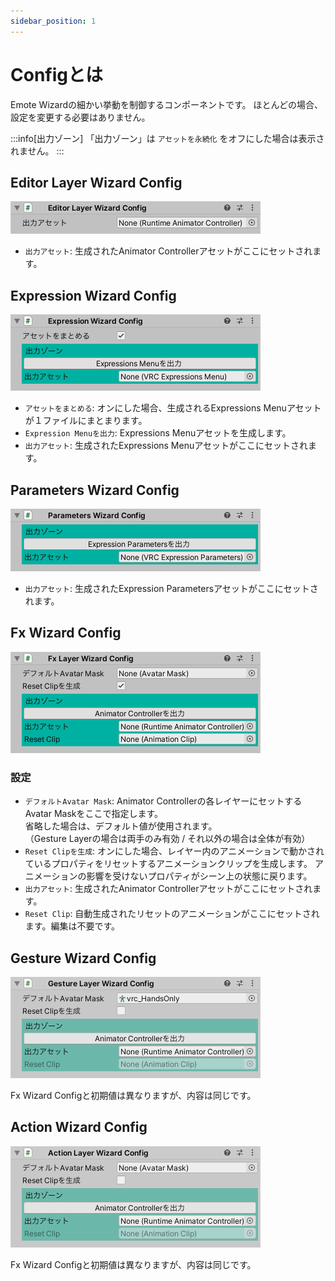 ```yaml
---
sidebar_position: 1
---
```


# Configとは

Emote Wizardの細かい挙動を制御するコンポーネントです。
ほとんどの場合、設定を変更する必要はありません。

:::info[出力ゾーン]
「出力ゾーン」は `アセットを永続化` をオフにした場合は表示されません。
:::

## Editor Layer Wizard Config

![Inspector](img/editor_layer_wizard_config.png)

- `出力アセット`: 生成されたAnimator Controllerアセットがここにセットされます。

## Expression Wizard Config

![Inspector](img/expression_wizard_config.png)

- `アセットをまとめる`: オンにした場合、生成されるExpressions Menuアセットが１ファイルにまとまります。
- `Expression Menuを出力`: Expressions Menuアセットを生成します。
- `出力アセット`: 生成されたExpressions Menuアセットがここにセットされます。

## Parameters Wizard Config

![Inspector](img/parameters_wizard_config.png)

- `出力アセット`: 生成されたExpression Parametersアセットがここにセットされます。

## Fx Wizard Config

![Inspector](img/fx_layer_wizard_config.png)

### 設定

- `デフォルトAvatar Mask`: Animator Controllerの各レイヤーにセットするAvatar Maskをここで指定します。  
  省略した場合は、デフォルト値が使用されます。  
  （Gesture Layerの場合は両手のみ有効 / それ以外の場合は全体が有効）
- `Reset Clipを生成`: オンにした場合、レイヤー内のアニメーションで動かされているプロパティをリセットするアニメーションクリップを生成します。
  アニメーションの影響を受けないプロパティがシーン上の状態に戻ります。
- `出力アセット`: 生成されたAnimator Controllerアセットがここにセットされます。
- `Reset Clip`: 自動生成されたリセットのアニメーションがここにセットされます。編集は不要です。

## Gesture Wizard Config

![Inspector](img/gesture_layer_wizard_config.png)

Fx Wizard Configと初期値は異なりますが、内容は同じです。

## Action Wizard Config

![Inspector](img/action_layer_wizard_config.png)

Fx Wizard Configと初期値は異なりますが、内容は同じです。
